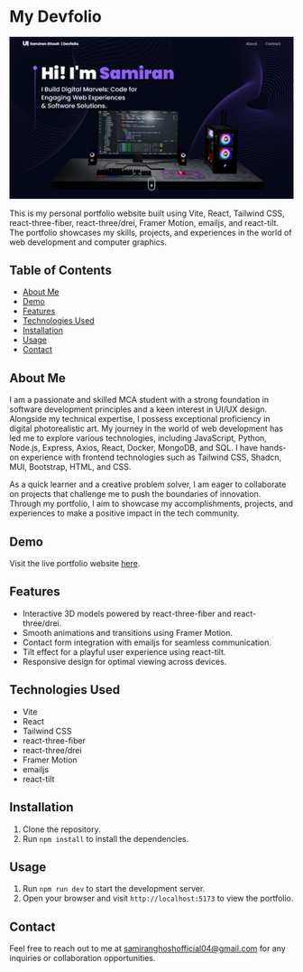 # My Devfolio
![3D Portfolio](./src/assets/preview.png)

This is my personal portfolio website built using Vite, React, Tailwind CSS, react-three-fiber, react-three/drei, Framer Motion, emailjs, and react-tilt. The portfolio showcases my skills, projects, and experiences in the world of web development and computer graphics.

## Table of Contents

- [About Me](#about-me)
- [Demo](#demo)
- [Features](#features)
- [Technologies Used](#technologies-used)
- [Installation](#installation)
- [Usage](#usage)
- [Contact](#contact)

## About Me

I am a passionate and skilled MCA student with a strong foundation in software development principles and a keen interest in UI/UX design. Alongside my technical expertise, I possess exceptional proficiency in digital photorealistic art. My journey in the world of web development has led me to explore various technologies, including JavaScript, Python, Node.js, Express, Axios, React, Docker, MongoDB, and SQL. I have hands-on experience with frontend technologies such as Tailwind CSS, Shadcn, MUI, Bootstrap, HTML, and CSS.

As a quick learner and a creative problem solver, I am eager to collaborate on projects that challenge me to push the boundaries of innovation. Through my portfolio, I aim to showcase my accomplishments, projects, and experiences to make a positive impact in the tech community.

## Demo
Visit the live portfolio website [here](livedemo).

## Features
- Interactive 3D models powered by react-three-fiber and react-three/drei.
- Smooth animations and transitions using Framer Motion.
- Contact form integration with emailjs for seamless communication.
- Tilt effect for a playful user experience using react-tilt.
- Responsive design for optimal viewing across devices.

## Technologies Used

- Vite
- React
- Tailwind CSS
- react-three-fiber
- react-three/drei
- Framer Motion
- emailjs
- react-tilt

## Installation

1. Clone the repository.
2. Run `npm install` to install the dependencies.

## Usage

1. Run `npm run dev` to start the development server.
2. Open your browser and visit `http://localhost:5173` to view the portfolio.

## Contact

Feel free to reach out to me at [samiranghoshofficial04@gmail.com](mailto:samiranghoshofficial04@gmail.com) for any inquiries or collaboration opportunities.
